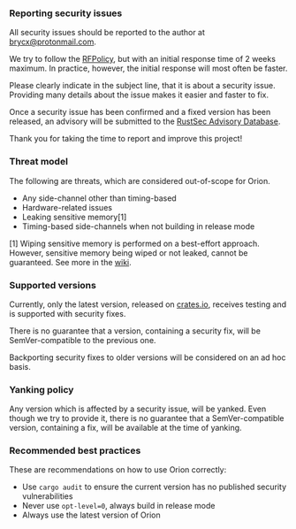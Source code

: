 ### Reporting security issues
All security issues should be reported to the author at [brycx@protonmail.com](mailto:brycx@protonmail.com).

We try to follow the [RFPolicy](https://en.wikipedia.org/wiki/RFPolicy), but with an initial response time of 2 weeks maximum. In practice, however, the initial response will most often be faster.

Please clearly indicate in the subject line, that it is about a security issue. Providing many details about the issue makes it easier and faster to fix.

Once a security issue has been confirmed and a fixed version has been released, an advisory will be submitted to the [RustSec Advisory Database](https://rustsec.org/).

Thank you for taking the time to report and improve this project!

### Threat model
The following are threats, which are considered out-of-scope for Orion.

- Any side-channel other than timing-based
- Hardware-related issues
- Leaking sensitive memory[1]
- Timing-based side-channels when not building in release mode

[1] Wiping sensitive memory is performed on a best-effort approach. However, sensitive memory being wiped or not leaked, cannot be guaranteed. See more in the [wiki](https://github.com/orion-rs/orion/wiki/Security#memory).

### Supported versions
Currently, only the latest version, released on [crates.io](https://crates.io/crates/orion), receives testing and is supported with security fixes.

There is no guarantee that a version, containing a security fix, will be SemVer-compatible to the previous one.

Backporting security fixes to older versions will be considered on an ad hoc basis.

### Yanking policy
Any version which is affected by a security issue, will be yanked. Even though we try to provide it, there is no guarantee that a SemVer-compatible version, containing a fix, will be available at the time of yanking.

### Recommended best practices
These are recommendations on how to use Orion correctly:

- Use `cargo audit` to ensure the current version has no published security vulnerabilities
- Never use `opt-level=0`, always build in release mode
- Always use the latest version of Orion
